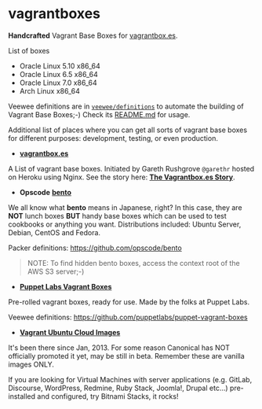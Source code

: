 vagrantboxes
============

**Handcrafted** Vagrant Base Boxes for [vagrantbox.es](http://vagrantbox.es).

List of boxes

- Oracle Linux 5.10 x86_64
- Oracle Linux 6.5 x86_64
- Oracle Linux 7.0 x86_64
- Arch Linux x86_64

Veewee definitions are in [`veewee/definitions`](https://github.com/terrywang/vagrantboxes/tree/master/veewee/definitions) to automate the building of Vagrant Base Boxes;-) Check its [README.md](https://github.com/terrywang/vagrantboxes/blob/master/veewee/README.md) for usage.

Additional list of places where you can get all sorts of vagrant base boxes for different purposes: development, testing, or even production.

- [**vagrantbox.es**](http://vagrantbox.es)

 A List of vagrant base boxes. Initiated by Gareth Rushgrove `@garethr` hosted on Heroku using Nginx. See the story here: [**The Vagrantbox.es Story**](http://www.morethanseven.net/2012/07/01/The-vagrantbox.es-story/).

- **Opscode** [**bento**](https://github.com/opscode/bento)

 We all know what **bento** means in Japanese, right? In this case, they are **NOT** lunch boxes **BUT** handy base boxes which can be used to test cookbooks or anything you want. Distributions included: Ubuntu Server, Debian, CentOS and Fedora.

 Packer definitions: https://github.com/opscode/bento
 
 > NOTE: To find hidden bento boxes, access the context root of the AWS S3 server;-)

- [**Puppet Labs Vagrant Boxes**](http://puppet-vagrant-boxes.puppetlabs.com/)
 
 Pre-rolled vagrant boxes, ready for use. Made by the folks at Puppet Labs.
 
 Veewee definitions: https://github.com/puppetlabs/puppet-vagrant-boxes

- [**Vagrant Ubuntu Cloud Images**](http://cloud-images.ubuntu.com/vagrant/)

 It's been there since Jan, 2013. For some reason Canonical has NOT officially promoted it yet, may be still in beta. Remember these are vanilla images ONLY.

If you are looking for Virtual Machines with server applications (e.g. GitLab, Discourse, WordPress, Redmine, Ruby Stack, Joomla!, Drupal etc…) pre-installed and configured, try Bitnami Stacks, it rocks!

